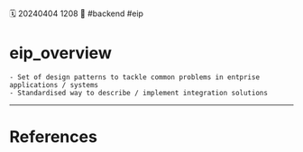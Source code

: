 🗓️ 20240404 1208
📎 #backend #eip 

# eip_overview
```ad-info
- Set of design patterns to tackle common problems in entprise applications / systems
- Standardised way to describe / implement integration solutions
```

--- 
# References
